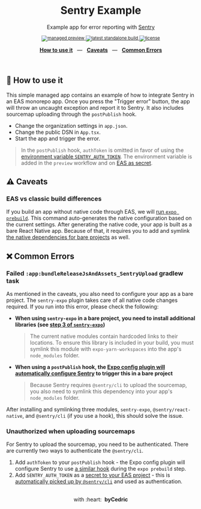 <div align="center">
  <h1>Sentry Example</h1>
  <p></p>
  <p>Example app for error reporting with <a href="https://sentry.io/">Sentry</a></p>
  <sup>
    <a href="https://github.com/byCedric/eas-monorepo-example/releases">
      <img src="https://img.shields.io/github/workflow/status/byCedric/eas-monorepo-example/preview?style=flat-square" alt="managed preview" />
    </a>
    <a href="https://github.com/byCedric/eas-monorepo-example/actions">
      <img src="https://img.shields.io/github/workflow/status/byCedric/eas-monorepo-example/standalone?style=flat-square" alt="latest standalone build" />
    </a>
    <a href="https://github.com/byCedric/eas-monorepo-example/blob/main/LICENSE.md">
      <img src="https://img.shields.io/github/license/byCedric/eas-monorepo-example?style=flat-square" alt="license" />
    </a>
  </sup>
  <br />
  <p align="center">
    <a href="https://github.com/byCedric/eas-monorepo-example/tree/main/apps/with-sentry#-how-to-use-it"><b>How to use it</b></a>
    &nbsp;&nbsp;&mdash;&nbsp;&nbsp;
    <a href="https://github.com/byCedric/eas-monorepo-example/tree/main/apps/with-sentry#%EF%B8%8F-caveats"><b>Caveats</b></a>
    &nbsp;&nbsp;&mdash;&nbsp;&nbsp;
    <a href="https://github.com/byCedric/eas-monorepo-example/tree/main/apps/with-sentry#-common-errors"><b>Common Errors</b></a>
  </p>
  <br />
</div>

## 🚀 How to use it

This simple managed app contains an example of how to integrate Sentry in an EAS monorepo app. Once you press the "Trigger error" button, the app will throw an uncaught exception and report it to Sentry. It also includes sourcemap uploading through the `postPublish` hook.

- Change the organization settings in `app.json`.
- Change the public DSN in `App.tsx`.
- Start the app and trigger the error.

> In the `postPublish` hook, `authToken` is omitted in favor of using the [environment variable `SENTRY_AUTH_TOKEN`](https://github.com/expo/sentry-expo/issues/144). The environment variable is added in the `preview` workflow and on [EAS as secret](https://docs.expo.io/build-reference/variables/#using-secrets-in-environment-variables).

## ⚠️ Caveats

### EAS vs classic build differences

If you build an app without native code through EAS, we will [run `expo prebuild`](https://docs.expo.io/guides/config-plugins/). This command auto-generates the native configuration based on the current settings. After generating the native code, your app is built as a bare React Native app. Because of that, it requires you to add and symlink [the native dependencies for bare projects](https://github.com/expo/sentry-expo#step-3) as well.

## ❌ Common Errors

### Failed `:app:bundleReleaseJsAndAssets_SentryUpload` gradlew task

As mentioned in the caveats, you also need to configure your app as a bare project. The `sentry-expo` plugin takes care of all native code changes required. If you run into this error, please check the following:

- **When using `sentry-expo` in a bare project, you need to install additional libraries (see [step 3 of `sentry-expo`](https://github.com/expo/sentry-expo#step-3))**
  > The current native modules contain hardcoded links to their locations. To ensure this library is included in your build, you must symlink this module with `expo-yarn-workspaces` into the app's `node_modules` folder.
- **When using a `postPublish` hook, the [Expo config plugin will automatically configure Sentry](https://github.com/expo/sentry-expo/blob/master/plugin/src/withSentry.ts#L32-L71) to trigger this in a bare project**
  > Because Sentry requires `@sentry/cli` to upload the sourcemap, you also need to symlink this dependency into your app's `node_modules` folder.

After installing and symlinking three modules, `sentry-expo`, `@sentry/react-native`, and `@sentry/cli` (if you use a hook), this should solve the issue.

### Unauthorized when uploading sourcemaps

For Sentry to upload the sourcemap, you need to be authenticated. There are currently two ways to authenticate the `@sentry/cli`.

1. Add `authToken` to your `postPublish` hook - the Expo config plugin will configure Sentry to use [a similar hook](https://github.com/expo/sentry-expo#configure-no-publish-builds-or-eas-build) during the `expo prebuild` step.
2. Add `SENTRY_AUTH_TOKEN` as a [secret to your EAS project](https://docs.expo.io/build-reference/variables/#using-secrets-in-environment-variables) - this is [automatically picked up by `@sentry/cli`](https://docs.sentry.io/product/cli/configuration/#to-authenticate-manually) and used as authentication.

<div align="center">
  <br />
  with&nbsp;:heart:&nbsp;&nbsp;<strong>byCedric</strong>
  <br />
</div>
